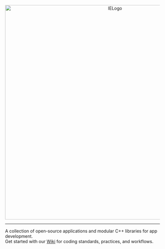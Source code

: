 <div align="center">
  <picture>
    <source media="(prefers-color-scheme: light)" srcset="https://github.com/Interactive-Echoes/IEResources/raw/master/IE-Brand-Kit/IE-Logo-Banner-Slogan-Alt-NoBg.png?">
    <source media="(prefers-color-scheme: dark)" srcset="https://github.com/Interactive-Echoes/IEResources/raw/master/IE-Brand-Kit/IE-Logo-Banner-Slogan-NoBg.png?">
  <img alt="IELogo" width="700">
  </picture>
</div>

***

A collection of open-source applications and modular C++ libraries for app development.  
Get started with our <a href="https://github.com/Interactive-Echoes/IE/wiki">Wiki</a> for coding standards, practices, and workflows. 

